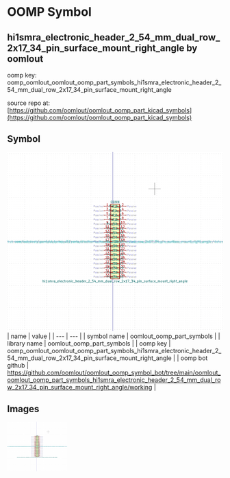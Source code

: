 # OOMP Symbol  
## hi1smra_electronic_header_2_54_mm_dual_row_2x17_34_pin_surface_mount_right_angle  by oomlout  
  
oomp key: oomp_oomlout_oomlout_oomp_part_symbols_hi1smra_electronic_header_2_54_mm_dual_row_2x17_34_pin_surface_mount_right_angle  
  
source repo at: [https://github.com/oomlout/oomlout_oomp_part_kicad_symbols](https://github.com/oomlout/oomlout_oomp_part_kicad_symbols)  
## Symbol  
  
[![working.png](working_600.png)](working.png)  
| name | value | 
| --- | --- | 
| symbol name | oomlout_oomp_part_symbols | 
| library name | oomlout_oomp_part_symbols | 
| oomp key | oomp_oomlout_oomlout_oomp_part_symbols_hi1smra_electronic_header_2_54_mm_dual_row_2x17_34_pin_surface_mount_right_angle | 
| oomp bot github | https://github.com/oomlout/oomlout_oomp_symbol_bot/tree/main/oomlout_oomlout_oomp_part_symbols_hi1smra_electronic_header_2_54_mm_dual_row_2x17_34_pin_surface_mount_right_angle/working | 
## Images  
  
[![working.png](working_140.png)](working.png)  
